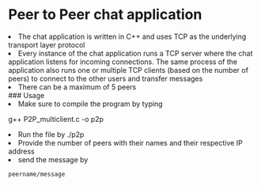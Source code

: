 # Peer to Peer chat application
<li>The chat application is written in C++ and  uses TCP as the underlying transport layer protocol </li>

<li> Every instance of the chat application runs a TCP server where the chat application listens for incoming connections. The same process of the application also runs one or multiple TCP clients (based on the number of peers) to connect to the other users and transfer messages </li>

<li>There can be a maximum of 5 peers</li>
### Usage

<li> Make sure to compile the program by typing

g++ P2P_multiclient.c -o p2p
<li> Run the file by ./p2p </li>
<li> Provide the number of peers with their names and their respective IP address </li>
<li> send the message by 

    peername/message 




